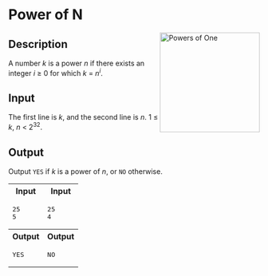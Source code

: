 # Power of N

<img align="right" src="https://imgs.xkcd.com/comics/powers_of_one.png" title="It's kinda Zen when you think about it, if you don't think too hard." alt="Powers of One" height="200">

## Description

A number *k* is a power *n* if there exists an integer *i* ≥ 0 for which *k* = *n*<sup>*i*</sup>.

## Input

The first line is *k*, and the second line is *n*. 1 ≤ *k*, *n* < 2<sup>32</sup>.

## Output

Output `YES` if *k* is a power of *n*, or `NO` otherwise.

<table>
    <tr>
        <th>Input</th>
        <th>Input</th>
    </tr>
    <tr>
        <td valign="top">
<pre>25
5</pre>
        </td>
        <td valign="top">
<pre>25
4</pre>
        </td>
    </tr>
    <tr>
        <th>Output</th>
        <th>Output</th>
    </tr>
    <tr>
        <td valign="top">
<pre>YES</pre>
        </td>
        <td valign="top">
<pre>NO</pre>
        </td valign="top">
</table>
